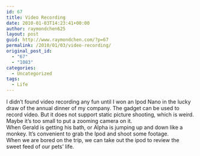 ```yaml
---
id: 67
title: Video Recording
date: 2010-01-03T14:23:41+00:00
author: raymondchen625
layout: post
guid: http://www.raymondchen.com/?p=67
permalink: /2010/01/03/video-recording/
original_post_id:
  - "67"
  - "1083"
categories:
  - Uncategorized
tags:
  - Life
---
```

I didn&#8217;t found video recording any fun until I won an Ipod Nano in the lucky draw of the annual dinner of my company. The gadget can be used to record video. But it does not support static picture shooting, which is weird. Maybe it&#8217;s too small to put a zooming camera on it.  
When Gerald is getting his bath, or Alpha is jumping up and down like a monkey. It&#8217;s convenient to grab the Ipod and shoot some footage.  
When we are bored on the trip, we can take out the ipod to review the sweet feed of our pets&#8217; life.